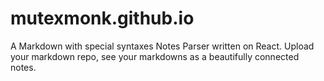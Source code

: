 # mutexmonk.github.io
A Markdown with special syntaxes Notes Parser written on React. Upload your markdown repo, see your markdowns as a beautifully connected notes.

